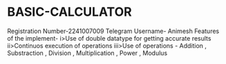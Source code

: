 # BASIC-CALCULATOR
Registration Number-2241007009
Telegram Username- Animesh
Features of the implement-
i>Use of double datatype for getting accurate results
ii>Continuos execution of operations
iii>Use of operations - Addition , Substraction , Division , Multiplication , Power , Modulus 
